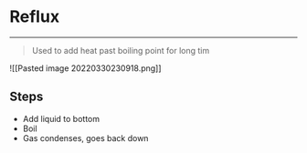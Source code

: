 # Reflux
---
> Used to add heat past boiling point for long tim


![[Pasted image 20220330230918.png]]
## Steps
- Add liquid to bottom
- Boil
- Gas condenses, goes back down